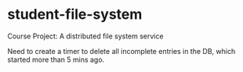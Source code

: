 # student-file-system
Course Project: A distributed file system service


Need to create a timer to delete all incomplete entries in the DB, which started more than 5 mins ago.